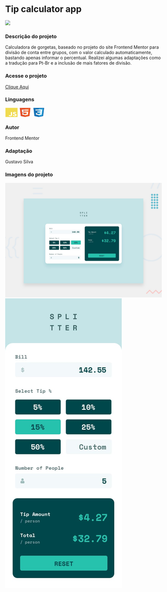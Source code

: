 <h1>Tip calculator app</h1>

<img src="https://img.shields.io/badge/STATUS%20-Pronto-sucess"/>

<h3>Descrição do projeto</h3>
<p>Calculadora de gorgetas, baseado no projeto do site Frontend Mentor para divisão de conta entre grupos, com o valor calculado automaticamente, bastando apenas informar o percentual.
Realizei algumas adaptações como a tradução para Pt-Br e a inclusão de mais fatores de divisão.</p>

<h3>Acesse o projeto</h3><a href="https://gustavocrs.github.io/tip-calculator-app/">Clique Aqui</a> 

<div><p><h3>Linguagens</h3></p>
<img align="center" alt="Js" height="30" width="40" src="https://raw.githubusercontent.com/devicons/devicon/master/icons/javascript/javascript-plain.svg">
<img align="center" alt="HTML" height="30" width="40" src="https://raw.githubusercontent.com/devicons/devicon/master/icons/html5/html5-original.svg">
<img align="center" alt="CSS" height="30" width="40" src="https://raw.githubusercontent.com/devicons/devicon/master/icons/css3/css3-original.svg">
</div>

<p><h3>Autor</h3> Frontend Mentor</p>
<p><h3>Adaptação</h3> Gustavo Silva</p>

<h3>Imagens do projeto</h3>
<img alt="Imagem do projeto" src="./design/desktop-preview.jpg"/>
<img alt="Imagem do projeto" src="./design/mobile-design.jpg"/>
